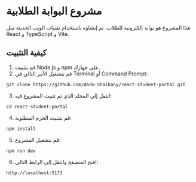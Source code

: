 # مشروع البوابة الطلابية

هذا المشروع هو بوابة إلكترونية للطلاب، تم إنشاؤه باستخدام تقنيات الويب الحديثة مثل React و TypeScript و Vite.

## كيفية التثبيت

1. قم بتثبيت Node.js و npm على جهازك.
2. قم بتشغيل الأمر التالي في Terminal أو Command Prompt:
```
git clone https://github.com/Abdo-Shaibany/react-student-portal.git
```
3. انتقل إلى المجلد الذي تم تثبيت المشروع فيه:
```
cd react-student-portal
```
4. قم بتثبيت الحزم المطلوبة:
```
npm install
```
5. قم بتشغيل المشروع:
```
npm run dev
```
6. افتح المتصفح وانتقل إلى الرابط التالي:
```
http://localhost:5173
```
